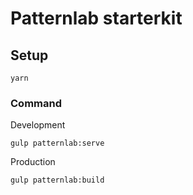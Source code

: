 # Patternlab starterkit

## Setup

```
yarn
```

### Command

Development

```
gulp patternlab:serve
```

Production

```
gulp patternlab:build
```
